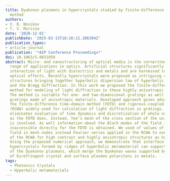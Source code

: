 ```yaml
---
title: Dyakonov plasmons in hypercrystals studied by finite-difference frequency-domain
  method
authors:
- V. B. Novikov
- T. V. Murzina
date: '2020-12-01'
publishDate: '2025-03-15T18:26:11.206394Z'
publication_types:
- article-journal
publication: '*AIP Conference Proceedings*'
doi: 10.1063/5.0031959
abstract: Micro- and nanostructuring of optical media is the cornerstone for a wide
  range of applications in optics. Artificial structures significantly enrich the
  interaction of light with dielectrics and metals and are harnessed to reveal exciting
  optical effects. Recently hypercrystals were proposed as intriguing class of periodic
  structures bringing together hyperbolic dispersion law of hyperbolic metamaterials
  and the Bragg diffraction. In this work we proposed the finite-difference frequency-domain
  method for modeling of light diffraction in these highly anisotropic structures.
  The method is suitable for one- and two-dimensional gratings as well as multilayer
  gratings made of anisotropic materials. Developed approach gives advantages over
  the finite-difference time-domain method (FDTD) and rigorous-coupled mode analysis
  (RCWA) widely used for calculation of light diffraction in gratings. Proposed method
  eliminates evaluation of time dynamics and discretization of whole volume of a structure
  as the FDTD does. Instead, Yee’s mesh of the cross section of the unit cell of grating
  is involved. As well information about the Bloch modes of the field inside the structure
  inaccessible directly for the FDTD is obtained. We used of values of electromagnetic
  field in mesh nodes instead Fourier series applied in the RCWA to overcome difficulties
  of the RCWA for high contrast and highly anisotropic structures as hypercrystals.
  Using the proposed numerical approach, we demonstrate that interface of one-dimensional
  hypercrystals formed by ridges of hyperbolic metamaterial can support excitation
  of the Dyakonov plasmons, which merge the Dyakonov waves supported by the interface
  of birefringent crystal and surface plasmon polaritons in metals.
tags:
  - Photonics Crystals
  - Hyperbolic metamaterials
---
```

